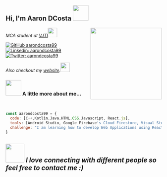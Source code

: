 ### <h2> Hi, I'm Aaron DCosta <img src="https://media.giphy.com/media/mGcNjsfWAjY5AEZNw6/giphy.gif" width="50"> </h2>
<img align='right' src="https://media.giphy.com/media/pOZhmE42D1WrCWATLK/giphy.gif" width="230">
<p><em>MCA student at <a href="https://www.vjti.ac.in/">VJTI</a><img src="https://media.giphy.com/media/fYSnHlufseco8Fh93Z/giphy.gif" width="30"></em></p>

[![GitHub aarondcosta99](https://img.shields.io/github/followers/aarondcosta99?label=follow&style=social)](https://github.com/aarondcosta99)
[![Linkedin: aarondcosta99](https://img.shields.io/badge/-aarondcosta99-blue?style=flat-square&logo=Linkedin&logoColor=white&link=https://www.linkedin.com/in/aarondcosta99/)](https://www.linkedin.com/in/aarondcosta99/)
[![Twitter: aarondcosta99](https://img.shields.io/twitter/follow/aarondcosta99?style=social)](https://twitter.com/aarondcosta99)
<p><em>Also checkout my <a href="https://aarondcosta99.github.io/">website</a>.<img src="https://media.giphy.com/media/uCnDnZIZBSCFFABujt/giphy.gif" width="30"></em></p>

### <img src="https://media.giphy.com/media/VgCDAzcKvsR6OM0uWg/giphy.gif" width="50"> A little more about me...
<br>

```javascript
const aarondcosta99 = {
  code: [C++,Kotlin,Java,HTML,CSS,Javascript, React.js],
  tools: [Android Studio, Google Firebase's Cloud Firestore, Visual Studio Code],
  challenge: "I am learning how to develop Web Applications using React.js"
}
```
<img src="https://media.giphy.com/media/LnQjpWaON8nhr21vNW/giphy.gif" width="60"> <em><b>I love connecting with different people</b> so feel free to contact me :)</em>
---
